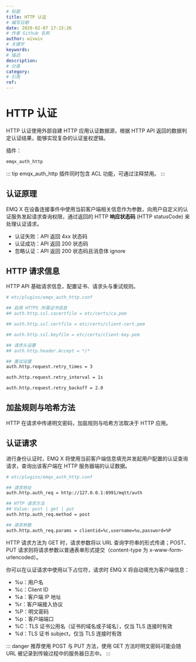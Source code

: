 ```yaml
---
# 标题
title: HTTP 认证
# 编写日期
date: 2020-02-07 17:15:26
# 作者 Github 名称
author: wivwiv
# 关键字
keywords:
# 描述
description:
# 分类
category: 
# 引用
ref:
---
```


# HTTP 认证

HTTP 认证使用外部自建 HTTP 应用认证数据源，根据 HTTP API 返回的数据判定认证结果，能够实现复杂的认证鉴权逻辑。

插件：

```bash
emqx_auth_http
```

::: tip 
emqx_auth_http 插件同时包含 ACL 功能，可通过注释禁用。
:::


## 认证原理

EMQ X 在设备连接事件中使用当前客户端相关信息作为参数，向用户自定义的认证服务发起请求查询权限，通过返回的 HTTP **响应状态码** (HTTP statusCode) 来处理认证请求。

 - 认证失败：API 返回 4xx 状态码
 - 认证成功：API 返回 200 状态码
 - 忽略认证：API 返回 200 状态码且消息体 ignore

## HTTP 请求信息

HTTP API 基础请求信息，配置证书、请求头与重试规则。

```bash
# etc/plugins/emqx_auth_http.conf

## 启用 HTTPS 所需证书信息
## auth.http.ssl.cacertfile = etc/certs/ca.pem

## auth.http.ssl.certfile = etc/certs/client-cert.pem

## auth.http.ssl.keyfile = etc/certs/client-key.pem

## 请求头设置
## auth.http.header.Accept = */*

## 重试设置
auth.http.request.retry_times = 3

auth.http.request.retry_interval = 1s

auth.http.request.retry_backoff = 2.0
```


## 加盐规则与哈希方法

HTTP 在请求中传递明文密码，加盐规则与哈希方法取决于 HTTP 应用。


## 认证请求

进行身份认证时，EMQ X 将使用当前客户端信息填充并发起用户配置的认证查询请求，查询出该客户端在 HTTP 服务器端的认证数据。

```bash
# etc/plugins/emqx_auth_http.conf

## 请求地址
auth.http.auth_req = http://127.0.0.1:8991/mqtt/auth

## HTTP 请求方法
## Value: post | get | put
auth.http.auth_req.method = post

## 请求参数
auth.http.auth_req.params = clientid=%c,username=%u,password=%P
```

HTTP 请求方法为 GET 时，请求参数将以 URL 查询字符串的形式传递；POST、PUT 请求则将请求参数以普通表单形式提交（content-type 为 x-www-form-urlencoded）。

你可以在认证请求中使用以下占位符，请求时 EMQ X 将自动填充为客户端信息：

- %u：用户名
- %c：Client ID
- %a：客户端 IP 地址
- %r：客户端接入协议
- %P：明文密码
- %p：客户端端口
- %C：TLS 证书公用名（证书的域名或子域名），仅当 TLS 连接时有效
- %d：TLS 证书 subject，仅当 TLS 连接时有效

::: danger 
推荐使用 POST 与 PUT 方法，使用 GET 方法时明文密码可能会随 URL 被记录到传输过程中的服务器日志中。
:::

